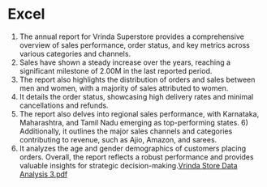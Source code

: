 # Excel
1) The annual report for Vrinda Superstore provides a comprehensive overview of sales performance, order status, and key metrics across various categories and channels.
2) Sales have shown a steady increase over the years, reaching a significant milestone of 2.00M in the last reported period.
3) The report also highlights the distribution of orders and sales between men and women, with a majority of sales attributed to women.
4) It details the order status, showcasing high delivery rates and minimal cancellations and refunds.
5) The report also delves into regional sales performance, with Karnataka, Maharashtra, and Tamil Nadu emerging as top-performing states. 6) Additionally, it outlines the major sales channels and categories contributing to revenue, such as Ajio, Amazon, and sarees.
7) It analyzes the age and gender demographics of customers placing orders. Overall, the report reflects a robust performance and provides valuable insights for strategic decision-making.[Vrinda Store Data Analysis 3.pdf](https://github.com/AditiBhau/Excel/files/14376219/Vrinda.Store.Data.Analysis.3.pdf)
